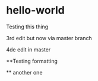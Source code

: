 # hello-world
Testing this thing


3rd edit but now via master branch

4de edit in master

**Testing formatting

** another one
